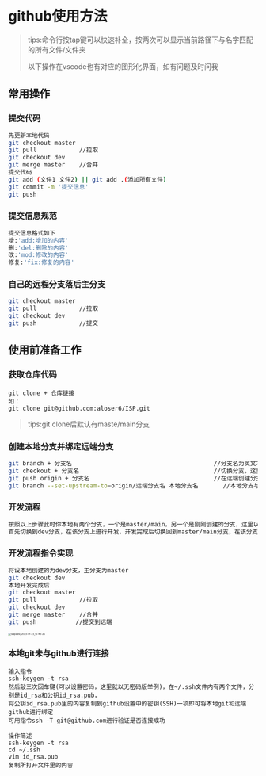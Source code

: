 # github使用方法

> tips:命令行按tap键可以快速补全，按两次可以显示当前路径下与名字匹配的所有文件/文件夹
>
> 以下操作在vscode也有对应的图形化界面，如有问题及时问我

## 常用操作

### 提交代码

```sh
先更新本地代码
git checkout master
git pull		    //拉取
git checkout dev
git merge master	//合并
提交代码
git add (文件1 文件2) || git add .(添加所有文件)
git commit -m '提交信息'
git push
```

### 提交信息规范

```sh
提交信息格式如下
增:'add:增加的内容'
删:'del:删除的内容'
改:'mod:修改的内容'
修复:'fix:修复的内容'
```

### 自己的远程分支落后主分支

```sh
git checkout master
git pull		    //拉取
git checkout dev
git push			//提交
```



## 使用前准备工作

### 获取仓库代码

```SH
git clone + 仓库链接
如：
git clone git@github.com:aloser6/ISP.git
```

> tips:git clone后默认有maste/main分支

### 创建本地分支并绑定远端分支

```sh
git branch + 分支名      									//分支名为英文本人姓名
git checkout + 分支名	   									//切换分支，这里要切换到刚创建的本地分支
git push origin + 分支名   								//在远端创建分支，这里最好和刚刚创建的本地分支同名
git branch --set-upstream-to=origin/远端分支名 本地分支名       //本地分支与远端分支做关联
```

### 开发流程

```sh
按照以上步骤此时你本地有两个分支，一个是master/main，另一个是刚刚创建的分支，这里以dev代指刚刚所创建的分支名
首先切换到dev分支，在该分支上进行开发，开发完成后切换回到master/main分支，在该分支上拉去远端的master/main分支，此时master/main为最新的，随后切换到dev分支，将dev和master进行合并并解决出现的分支冲突(不一定会出现)，然后在dev分支上提交到远端dev分支，可以结合下图理解
```

### 开发流程指令实现

```sh
将设本地创建的为dev分支，主分支为master
git checkout dev
本地开发完成后
git checkout master
git pull		    //拉取
git checkout dev
git merge master	//合并
git push		   //提交到远端
```



<img src="C:\Users\高扬\Desktop\图片\Snipaste_2023-01-23_16-40-26.png" alt="Snipaste_2023-01-23_16-40-26" style="zoom: 33%;" />





### 本地git未与github进行连接

```SH
输入指令
ssh-keygen -t rsa
然后敲三次回车键(可以设置密码，这里就以无密码版举例)，在~/.ssh文件内有两个文件，分别是id_rsa和公钥id_rsa.pub，
将公钥id_rsa.pub里的内容复制到github设置中的密钥(SSH)一项即可将本地git和远端github进行绑定
可用指令ssh -T git@github.com进行验证是否连接成功

操作简述
ssh-keygen -t rsa
cd ~/.ssh
vim id_rsa.pub
复制所打开文件里的内容
```





